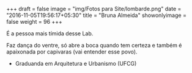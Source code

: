 +++
draft = false
image = "img/Fotos para Site/lombarde.png"
date = "2016-11-05T19:56:17+05:30"
title = "Bruna Almeida"
showonlyimage = false
weight = 96
+++

<!--more-->
É a pessoa mais tímida desse Lab.

Faz dança do ventre, só abre a boca quando tem certeza e também é apaixonada por capivaras (vai entender esse povo).

* Graduanda em Arquitetura e Urbanismo (UFCG)
